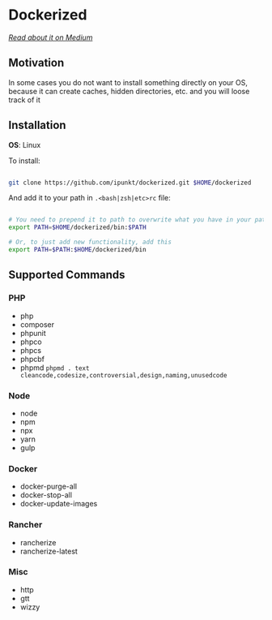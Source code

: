 # Dockerized

*[Read about it on Medium](https://medium.com/@skibish/how-docker-changed-my-workflow-b953b79b73ff)*

## Motivation

In some cases you do not want to install something directly on your OS, because it can create caches, hidden directories, etc. and you will loose track of it

## Installation

**OS**: Linux

To install:

```bash

git clone https://github.com/ipunkt/dockerized.git $HOME/dockerized

```

And add it to your path in `.<bash|zsh|etc>rc` file:

```bash

# You need to prepend it to path to overwrite what you have in your path
export PATH=$HOME/dockerized/bin:$PATH

# Or, to just add new functionality, add this
export PATH=$PATH:$HOME/dockerized/bin

```

## Supported Commands

### PHP

- php
- composer
- phpunit
- phpco
- phpcs
- phpcbf
- phpmd `phpmd . text cleancode,codesize,controversial,design,naming,unusedcode`

### Node

- node
- npm
- npx
- yarn
- gulp

### Docker

- docker-purge-all
- docker-stop-all
- docker-update-images

### Rancher

- rancherize
- rancherize-latest

### Misc

- http
- gtt
- wizzy
